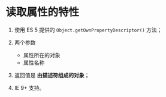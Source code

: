 # 读取属性的特性
1. 使用 ES 5 提供的 `Object.getOwnPropertyDescriptor()` 方法；

2. 两个参数
    * 属性所在的对象
    * 属性名称

3. 返回值是 **由描述符组成的对象**；

4. IE 9+ 支持。
